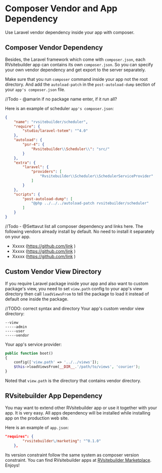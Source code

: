 # Composer Vendor and App Dependency

Use Laravel vendor dependency inside your app with composer. 
 
## Composer Vendor Dependency 

Besides, the Laravel framework which come with `composer.json`, each RVsitebuilder app can contains its own `composer.json`. So you can specify your own vendor dependency and get export to the server separately.  

Make sure that you run `composer` command inside your app not the root directory. And add the `autoload-patch` in the `post-autoload-dump` section of your `app's composer.json` file. 

//Todo - @amarin if no package name enter, if it run all?

Here is an example of scheduler `app's composer.json`:
```json
{
    "name": "rvsitebuilder/scheduler",
    "require": {
        "studio/laravel-totem": "^4.0"
    },
    "autoload": {
        "psr-4": {
            "Rvsitebuilder\\Scheduler\\": "src/"
        }
    },
    "extra": {
        "laravel": {
            "providers": [
                "Rvsitebuilder\\Scheduler\\SchedulerServiceProvider"
            ] 
        }
    },
    "scripts": {
        "post-autoload-dump": [
            "@php ../../../autoload-patch rvsitebuilder/scheduler"            
        ]
    }
}
```

//Todo - @Settavut list all composer dependency and links here.
The following vendors already install by default. No need to install it separately on your app. 

- Xxxxx (https://github.com/link ) 
- Xxxxx (https://github.com/link ) 
- Xxxxx (https://github.com/link ) 


## Custom Vendor View Directory

If you require Laravel package inside your app and also want to custom package's view, you need to set `view.path` config to your app's view directory then call `loadViewsFrom` to tell the package to load it instead of default one inside the package.

//TODO: correct syntax and directory
Your app's custom vendor view directory:
```
--view
-----admin
-----user
-----vendor
```

Your app's service provider:
```php
public function boot()
{
    config(['view.path' => '../../views']);
    $this->loadViewsFrom(__DIR__.'/path/to/views', 'courier');
}
```

Noted that `view.path` is the directory that contains vendor directory.

## RVsitebuilder App Dependency

You may want to extend other RVsitebuilder app or use it together with your app. It is very easy. All apps dependency will be installed while installing app on the production web site. 

Here is an example of `app.json`:

```json
"requires": {
        "rvsitebuilder\/marketing": "^0.1.0"
    },
```

Its version constraint follow the same system as composer version constraint. You can find RVsitebuilder apps at [RVsitebuilder Marketplace](https://apps.rvsitebuilder.com). Enjoys! 
